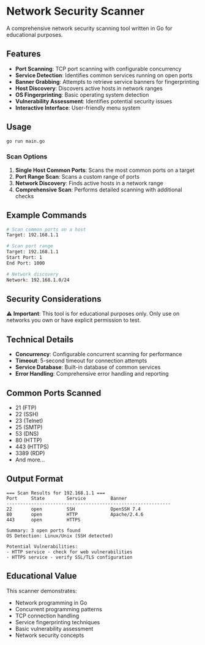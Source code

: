 # Network Security Scanner

A comprehensive network security scanning tool written in Go for educational purposes.

## Features

- **Port Scanning**: TCP port scanning with configurable concurrency
- **Service Detection**: Identifies common services running on open ports
- **Banner Grabbing**: Attempts to retrieve service banners for fingerprinting
- **Host Discovery**: Discovers active hosts in network ranges
- **OS Fingerprinting**: Basic operating system detection
- **Vulnerability Assessment**: Identifies potential security issues
- **Interactive Interface**: User-friendly menu system

## Usage

```bash
go run main.go
```

### Scan Options

1. **Single Host Common Ports**: Scans the most common ports on a target
2. **Port Range Scan**: Scans a custom range of ports
3. **Network Discovery**: Finds active hosts in a network range
4. **Comprehensive Scan**: Performs detailed scanning with additional checks

## Example Commands

```bash
# Scan common ports on a host
Target: 192.168.1.1

# Scan port range
Target: 192.168.1.1
Start Port: 1
End Port: 1000

# Network discovery
Network: 192.168.1.0/24
```

## Security Considerations

⚠️ **Important**: This tool is for educational purposes only. Only use on networks you own or have explicit permission to test.

## Technical Details

- **Concurrency**: Configurable concurrent scanning for performance
- **Timeout**: 5-second timeout for connection attempts
- **Service Database**: Built-in database of common services
- **Error Handling**: Comprehensive error handling and reporting

## Common Ports Scanned

- 21 (FTP)
- 22 (SSH)
- 23 (Telnet)
- 25 (SMTP)
- 53 (DNS)
- 80 (HTTP)
- 443 (HTTPS)
- 3389 (RDP)
- And more...

## Output Format

```
=== Scan Results for 192.168.1.1 ===
Port     State        Service         Banner
------------------------------------------------------------
22       open         SSH             OpenSSH 7.4
80       open         HTTP            Apache/2.4.6
443      open         HTTPS           

Summary: 3 open ports found
OS Detection: Linux/Unix (SSH detected)

Potential Vulnerabilities:
- HTTP service - check for web vulnerabilities
- HTTPS service - verify SSL/TLS configuration
```

## Educational Value

This scanner demonstrates:
- Network programming in Go
- Concurrent programming patterns
- TCP connection handling
- Service fingerprinting techniques
- Basic vulnerability assessment
- Network security concepts
